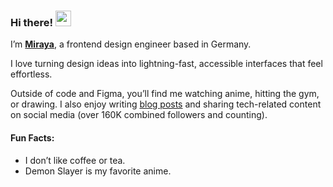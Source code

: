 ### Hi there! <img src="https://emojis.slackmojis.com/emojis/images/1536351075/4594/blob-wave.gif" width="25"/>

I’m [**Miraya**](https://www.miraya.tech), a frontend design engineer based in Germany.

I love turning design ideas into lightning-fast, accessible interfaces that feel effortless.

Outside of code and Figma, you’ll find me watching anime, hitting the gym, or drawing. I also enjoy writing [blog posts](https://mirayatech.hashnode.dev/) and sharing tech-related content on social media (over 160K combined followers and counting).

#### Fun Facts:

* I don’t like coffee or tea.
* Demon Slayer is my favorite anime.

